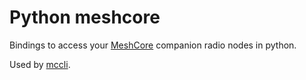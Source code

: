 # Python meshcore

Bindings to access your [MeshCore](https://meshcore.co.uk) companion radio nodes in python.

Used by [mccli](https://github.com/fdlamotte/mccli).

